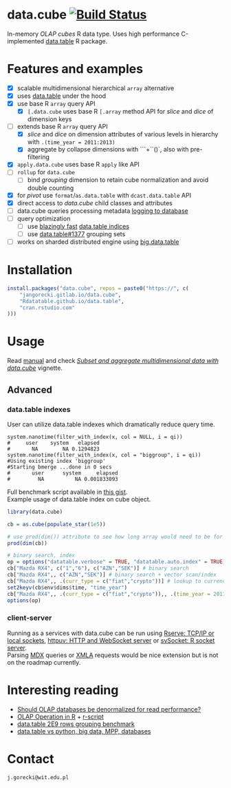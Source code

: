 # data.cube [![Build Status](https://gitlab.com/jangorecki/data.cube/badges/master/build.svg)](https://gitlab.com/jangorecki/data.cube/builds)

In-memory *OLAP cubes* R data type. Uses high performance C-implemented [data.table](https://github.com/Rdatatable/data.table) R package.  

# Features and examples

- [x] scalable multidimensional hierarchical `array` alternative
- [x] uses [data.table](https://github.com/Rdatatable/data.table) under the hood
- [x] use base R `array` query API
  - [x] `[.data.cube` uses base R `[.array` method API for *slice* and *dice* of dimension keys
- [ ] extends base R `array` query API
  - [x] *slice* and *dice* on dimension attributes of various levels in hierarchy with `.(time_year = 2011:2013)`
  - [x] aggregate by collapse dimensions with ```+``()`, also with pre-filtering
- [x] `apply.data.cube` uses base R `apply` like API
- [ ] `rollup` for `data.cube`
  - [ ] bind *grouping* dimension to retain cube normalization and avoid double counting
- [x] for *pivot* use `format`/`as.data.table` with `dcast.data.table` API
- [x] direct access to *data.cube* child classes and attributes
- [ ] data.cube queries processing metadata [logging to database](https://gitlab.com/jangorecki/logR)
- [ ] query optimization
  - [ ] use [blazingly fast](https://jangorecki.github.io/blog/2015-11-23/data.table-index.html) [data.table indices](https://rawgit.com/wiki/Rdatatable/data.table/vignettes/datatable-secondary-indices-and-auto-indexing.html)
  - [ ] use [data.table#1377](https://github.com/Rdatatable/data.table/issues/1377) grouping sets
- [ ] works on sharded distributed engine using [big.data.table](https://gitlab.com/jangorecki/big.data.table)

# Installation

```r
install.packages("data.cube", repos = paste0("https://", c(
    "jangorecki.gitlab.io/data.cube",
    "Rdatatable.github.io/data.table",
    "cran.rstudio.com"
)))
```

# Usage

Read [manual](https://jangorecki.gitlab.io/data.cube/library/data.cube/html/00Index.html) and check [*Subset and aggregate multidimensional data with data.cube*](https://jangorecki.gitlab.io/data.cube/library/data.cube/doc/sub-.data.cube.html) vignette.

## Advanced

### data.table indexes

User can utilize data.table indexes which dramatically reduce query time.  

```
system.nanotime(filter_with_index(x, col = NULL, i = qi))
#     user    system   elapsed 
#       NA        NA 0.1294823
system.nanotime(filter_with_index(x, col = "biggroup", i = qi))
#Using existing index 'biggroup'
#Starting bmerge ...done in 0 secs
#       user      system     elapsed 
#         NA          NA 0.001833093 
```

Full benchmark script available in [this gist](https://gist.github.com/jangorecki/e381c8783a210a89ae47).  
Example usage of data.table index on cube object.  

```r
library(data.cube)

cb = as.cube(populate_star(1e5))

# use prod(dim()) attribute to see how long array would need to be for single measure
prod(dim(cb))

# binary search, index
op = options("datatable.verbose" = TRUE, "datatable.auto.index" = TRUE)
cb["Mazda RX4", c("1","6"), c("AZN","SEK")] # binary search
cb["Mazda RX4",, c("AZN","SEK")] # binary search + vector scan/index
cb["Mazda RX4",, .(curr_type = c("fiat","crypto"))] # lookup to currency hierarchy
set2keyv(cb$env$dims$time, "time_year")
cb["Mazda RX4",, .(curr_type = c("fiat","crypto")),, .(time_year = 2011:2012)] # use index
options(op)
```

### client-server

Running as a services with data.cube can be run using [Rserve: TCP/IP or local sockets](https://github.com/s-u/Rserve), [httpuv: HTTP and WebSocket server](https://github.com/rstudio/httpuv) or [svSocket: R socket server](https://github.com/SciViews/svSocket).  
Parsing [MDX](https://en.wikipedia.org/wiki/MultiDimensional_eXpressions) queries or [XMLA](https://en.wikipedia.org/wiki/XML_for_Analysis) requests would be nice extension but is not on the roadmap currently.  

# Interesting reading

- [Should OLAP databases be denormalized for read performance?](http://stackoverflow.com/q/4394183/2490497)
- [OLAP Operation in R](https://dzone.com/articles/olap-operation-r) + [r-script](https://gist.github.com/jangorecki/4aa6218b6011360338f2)
- [data.table 2E9 rows grouping benchmark](https://github.com/Rdatatable/data.table/wiki/Benchmarks-%3A-Grouping)
- [data.table vs python, big data, MPP, databases](https://github.com/szilard/benchm-databases)

# Contact

`j.gorecki@wit.edu.pl`
